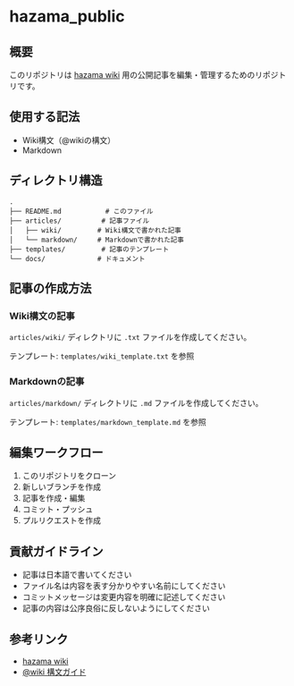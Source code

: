 # hazama_public

## 概要

このリポジトリは [hazama wiki](https://w.atwiki.jp/hazama/) 用の公開記事を編集・管理するためのリポジトリです。

## 使用する記法

- Wiki構文（@wikiの構文）
- Markdown

## ディレクトリ構造

```
.
├── README.md           # このファイル
├── articles/          # 記事ファイル
│   ├── wiki/         # Wiki構文で書かれた記事
│   └── markdown/     # Markdownで書かれた記事
├── templates/         # 記事のテンプレート
└── docs/             # ドキュメント
```

## 記事の作成方法

### Wiki構文の記事

`articles/wiki/` ディレクトリに `.txt` ファイルを作成してください。

テンプレート: `templates/wiki_template.txt` を参照

### Markdownの記事

`articles/markdown/` ディレクトリに `.md` ファイルを作成してください。

テンプレート: `templates/markdown_template.md` を参照

## 編集ワークフロー

1. このリポジトリをクローン
2. 新しいブランチを作成
3. 記事を作成・編集
4. コミット・プッシュ
5. プルリクエストを作成

## 貢献ガイドライン

- 記事は日本語で書いてください
- ファイル名は内容を表す分かりやすい名前にしてください
- コミットメッセージは変更内容を明確に記述してください
- 記事の内容は公序良俗に反しないようにしてください

## 参考リンク

- [hazama wiki](https://w.atwiki.jp/hazama/)
- [@wiki 構文ガイド](https://www1.atwiki.jp/guide/pages/468.html)